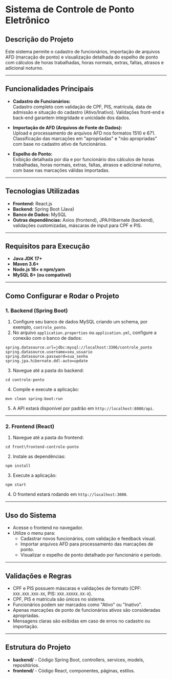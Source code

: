 # Sistema de Controle de Ponto Eletrônico

## Descrição do Projeto

Este sistema permite o cadastro de funcionários, importação de arquivos AFD (marcação de ponto) e visualização detalhada do espelho de ponto com cálculos de horas trabalhadas, horas normais, extras, faltas, atrasos e adicional noturno.

---

## Funcionalidades Principais

- **Cadastro de Funcionários:**  
  Cadastro completo com validação de CPF, PIS, matrícula, data de admissão e situação do cadastro (Ativo/Inativo). Validações front-end e back-end garantem integridade e unicidade dos dados.

- **Importação de AFD (Arquivos de Fonte de Dados):**  
  Upload e processamento de arquivos AFD nos formatos 1510 e 671. Classificação das marcações em "apropriadas" e "não apropriadas" com base no cadastro ativo de funcionários.

- **Espelho de Ponto:**  
  Exibição detalhada por dia e por funcionário dos cálculos de horas trabalhadas, horas normais, extras, faltas, atrasos e adicional noturno, com base nas marcações válidas importadas.

---

## Tecnologias Utilizadas

- **Frontend:** React.js  
- **Backend:** Spring Boot (Java)  
- **Banco de Dados:** MySQL  
- **Outras dependências:** Axios (frontend), JPA/Hibernate (backend), validações customizadas, máscaras de input para CPF e PIS.

---

## Requisitos para Execução

- **Java JDK 17+**  
- **Maven 3.6+**  
- **Node.js 18+ e npm/yarn**  
- **MySQL 8+ (ou compatível)**

---

## Como Configurar e Rodar o Projeto

### 1. Backend (Spring Boot)

1. Configure seu banco de dados MySQL criando um schema, por exemplo, `controle_ponto`.  
2. No arquivo `application.properties` ou `application.yml`, configure a conexão com o banco de dados:

```
spring.datasource.url=jdbc:mysql://localhost:3306/controle_ponto
spring.datasource.username=seu_usuario
spring.datasource.password=sua_senha
spring.jpa.hibernate.ddl-auto=update
```

3. Navegue até a pasta do backend:

```
cd controle-ponto
```

4. Compile e execute a aplicação:

```
mvn clean spring-boot:run
```

5. A API estará disponível por padrão em `http://localhost:8080/api`.

---

### 2. Frontend (React)

1. Navegue até a pasta do frontend:

```
cd front\frontend-controle-ponto
```

2. Instale as dependências:

```
npm install
```

3. Execute a aplicação:

```
npm start
```

4. O frontend estará rodando em `http://localhost:3000`.

---

## Uso do Sistema

- Acesse o frontend no navegador.  
- Utilize o menu para:  
  - Cadastrar novos funcionários, com validação e feedback visual.  
  - Importar arquivos AFD para processamento das marcações de ponto.  
  - Visualizar o espelho de ponto detalhado por funcionário e período.

---

## Validações e Regras

- CPF e PIS possuem máscaras e validações de formato (CPF: `XXX.XXX.XXX-XX`, PIS: `XXX.XXXXX.XX-X`).  
- CPF, PIS e matrícula são únicos no sistema.  
- Funcionários podem ser marcados como "Ativo" ou "Inativo".  
- Apenas marcações de ponto de funcionários ativos são consideradas apropriadas.  
- Mensagens claras são exibidas em caso de erros no cadastro ou importação.

---

## Estrutura do Projeto

- **backend/** - Código Spring Boot, controllers, services, models, repositórios.  
- **frontend/** - Código React, componentes, páginas, estilos.

